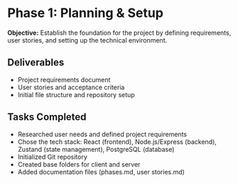 # Phase 1: Planning & Setup

**Objective:**
Establish the foundation for the project by defining requirements, user stories, and setting up the technical environment.

## Deliverables
- Project requirements document
- User stories and acceptance criteria
- Initial file structure and repository setup

## Tasks Completed
- Researched user needs and defined project requirements
- Chose the tech stack: React (frontend), Node.js/Express (backend), Zustand (state management), PostgreSQL (database)
- Initialized Git repository
- Created base folders for client and server
- Added documentation files (phases.md, user stories.md)

